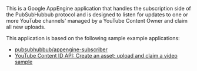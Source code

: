 This is a Google AppEngine application that handles the subscription side of
the PubSubHubbub protocol and is designed to listen for updates to one or more
YouTube channels' managed by a YouTube Content Owner and claim all new uploads.

This application is based on the following sample example applications:
- [pubsubhubbub/appengine-subscriber](https://github.com/pubsubhubbub/appengine-subscriber)
- [YouTube Content ID API: Create an asset; upload and claim a video sample](https://developers.google.com/youtube/partner/code_samples/python#create_an_asset__upload_and_claim_a_video)
